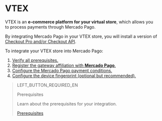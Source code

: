 # VTEX

VTEX is an **e-commerce platform for your virtual store**, which allows you to process payments through Mercado Pago.

By integrating Mercado Pago in your VTEX store, you will install a version of [Checkout Pro and/or Checkout API](https://www.mercadopago.com.ar/herramientas-para-vender/cobrar).

To integrate your VTEX store into Mercado Pago:

1. [Verify all prerequisites.](hhttps://www.mercadopago[FAKER][URL][DOMAIN]/developers/en/guides/plugins/unofficial/vtex/prerequisites)
2. [Register the gateway affiliation with **Mercado Pago**.](https://www.mercadopago[FAKER][URL][DOMAIN]/developers/en/guides/plugins/unofficial/vtex/gateway-affiliations)
3. [Configure the Mercado Pago payment conditions.](https://www.mercadopago[FAKER][URL][DOMAIN]/developers/en/guides/plugins/unofficial/vtex/configure-payment-conditions)
4. [Configure the device fingerprint (optional but recommended).](https://www.mercadopago[FAKER][URL][DOMAIN]/developers/en/guides/plugins/unofficial/vtex/device-fingerprint)

> LEFT_BUTTON_REQUIRED_EN
>
> Prerequisites
>
> Learn about the prerequisites for your integration.
>
> [Prerequisites](https://www.mercadopago[FAKER][URL][DOMAIN]/developers/en/guides/plugins/unofficial/vtex/prerequisites)